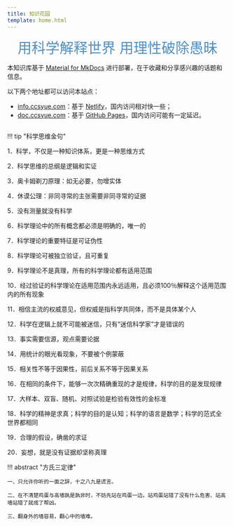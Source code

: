 ```yaml
---
title: 知识花园
template: home.html
---
```


<center><font  color= #518FC1 size=6 class="ml3">用科学解释世界 用理性破除愚昧</font></center>
<script src="https://cdnjs.cloudflare.com/ajax/libs/animejs/2.0.2/anime.min.js"></script>


本知识库基于 [Material for MkDocs](https://squidfunk.github.io/mkdocs-material/) 进行部署，在于收藏和分享感兴趣的话题和信息。

<div id="rcorners">
    <body>
      <font color="#4351AF">
        <p class="p1"></p>
<script defer>
    //格式：2020年04月12日 10:20:00 星期二
    function format(newDate) {
        var day = newDate.getDay();
        var y = newDate.getFullYear();
        var m =
            newDate.getMonth() + 1 < 10
                ? "0" + (newDate.getMonth() + 1)
                : newDate.getMonth() + 1;
        var d =
            newDate.getDate() < 10 ? "0" + newDate.getDate() : newDate.getDate();
        var h =
            newDate.getHours() < 10 ? "0" + newDate.getHours() : newDate.getHours();
        var min =
            newDate.getMinutes() < 10
                ? "0" + newDate.getMinutes()
                : newDate.getMinutes();
        var s =
            newDate.getSeconds() < 10
                ? "0" + newDate.getSeconds()
                : newDate.getSeconds();
        var dict = {
            1: "一",
            2: "二",
            3: "三",
            4: "四",
            5: "五",
            6: "六",
            0: "天",
        };
        //var week=["日","一","二","三","四","五","六"]
        return (
            y +
            "年" +
            m +
            "月" +
            d +
            "日" +
            " " +
            h +
            ":" +
            min +
            ":" +
            s +
            " 星期" +
            dict[day]
        );
    }
    var timerId = setInterval(function () {
        var newDate = new Date();
        var p1 = document.querySelector(".p1");
        if (p1) {
            p1.textContent = format(newDate);
        }
    }, 1000);
</script>
      </font>
    </body>
  </div>

以下两个地址都可以访问本站点：     

- [info.ccsyue.com](https://info.ccsyue.com)：基于 [Netlify](https://app.netlify.com/)，国内访问相对快一些；     
- [doc.ccsyue.com](https://doc.ccsyue.com)：基于 [GitHub Pages](https://pages.github.com/)，国内访问可能有一定延迟。

<p align="center">
    <img src="https://cdn.ccsyue.com/picx-images-hosting/master/kg-readme-cover.4xucvdmtbp.gif" alt><br>
</p>

!!! tip "科学思维金句"

1．科学，不仅是一种知识体系，更是一种思维方式

2．科学思维的总纲是逻辑和实证

3．奥卡姆剃刀原理：如无必要，勿增实体

4．休谟公理：非同寻常的主张需要非同寻常的证据

5．没有测量就没有科学

6．科学理论中的所有概念都必须是明确的，唯一的

7．科学理论的重要特征是可证伪性

8．科学理论可被独立验证，且可重复

9．科学理论不是真理，所有的科学理论都有适用范围

10．经过验证的科学理论在适用范围内永远适用，且必须100％解释这个适用范围内的所有现象

11．相信主流的权威意见，但权威是指科学共同体，而不是具体某个人

12．科学在逻辑上就不可能被迷信，只有“迷信科学家”才是错误的

13．事实需要信源，观点需要论据

14．用统计的眼光看现象，不要被个例蒙蔽

15．相关性不等于因果性，前后关系不等于因果关系

16．在相同的条件下，能够一次次精确重现的才是规律，科学的目的是发现规律

17．大样本、双盲、随机、对照试验是检验有效性的金标准

18．科学的精神是求真；科学的目的是认知；科学的语言是数学；科学的范式全世界都相同

19．合理的假设，确凿的求证

20．妄想，就是没有证据却坚称真理

!!! abstract "方氏三定律"

    一、只允许你听的一面之辞，十之八九是谎言。
    
    二、在不清楚鸡蛋与高墙孰是孰非时，不妨先站在鸡蛋一边。站鸡蛋站错了没有什么危害、站高墙站错了就成了帮凶。
    
    三、翻身外的墙容易，翻心中的墙难。